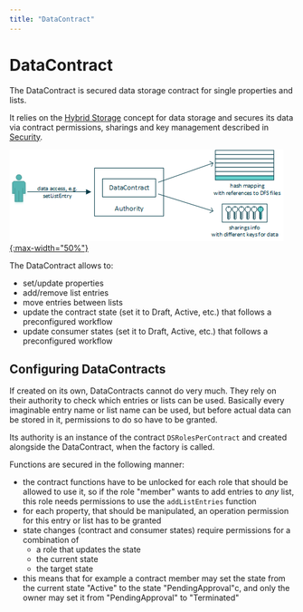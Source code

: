 ```yaml
---
title: "DataContract"
---
```


# DataContract
The DataContract is secured data storage contract for single properties and lists.

It relies on the [Hybrid Storage](/dev/ipfs#hybrid-storage) concept for data storage and secures its data via contract permissions, sharings and key management described in [Security](/dev/security).

[![data contract](/public/dev/data_contract.png){:max-width="50%"}](/public/dev/data_contract.png)

The DataContract allows to:
- set/update properties
- add/remove list entries
- move entries between lists
- update the contract state (set it to Draft, Active, etc.) that follows a preconfigured workflow
- update consumer states (set it to Draft, Active, etc.) that follows a preconfigured workflow


## Configuring DataContracts
If created on its own, DataContracts cannot do very much. They rely on their authority to check which entries or lists can be used. Basically every imaginable entry name or list name can be used, but before actual data can be stored in it, permissions to do so have to be granted.

Its authority is an instance of the contract `DSRolesPerContract` and created alongside the DataContract, when the factory is called.

Functions are secured in the following manner:
- the contract functions have to be unlocked for each role that should be allowed to use it,
  so if the role "member" wants to add entries to *any* list, this role needs permissions to use the ```addListEntries``` function
- for each property, that should be manipulated, an operation permission for this entry or list has to be granted
- state changes (contract and consumer states) require permissions for a combination of
  + a role that updates the state
  + the current state
  + the target state
- this means that for example a contract member may set the state from the current state "Active" to the state "PendingApproval"c, and only the owner may set it from "PendingApproval" to "Terminated"
